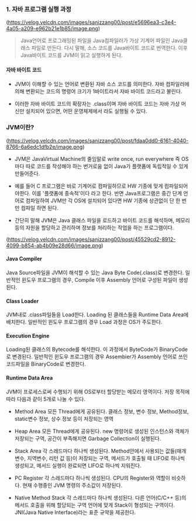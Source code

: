 ### 1. 자바 프로그램 실행 과정

(https://velog.velcdn.com/images/sanizzang00/post/e5696ea3-c3e4-4a05-a209-e962b21e1b85/image.png)

> Java언어로 프로그래밍된 파일을 Java컴파일러가 가상 기계어 파일인 Java클래스 파일로 만든다. 다시 말해, 소스 코드를 Java바이트 코드로 번역한다. 이후 Java바이트 코드를 JVM이 읽고 실행하게 된다.

#### 자바 바이트 코드

- JVM이 이해할 수 있는 언어로 변환된 자바 소스 코드를 의미한다. 자바 컴파일러에 의해 변환되는 코드의 명령어 크기가 1바이트라서 자바 바이트 코드라고 불린다.

- 이러한 자바 바이트 코드의 확장자는 .class이며 자바 바이트 코드는 자바 가상 머신만 설치되어 있으면, 어떤 운영체제에서 라도 실행될 수 있다.

### JVM이란?

(https://velog.velcdn.com/images/sanizzang00/post/fdaa0dd0-6161-4040-8766-6a6edc1dfb2e/image.png)

- JVM은 JavaVirtual Machine의 줄임말로 write once, run everywhere 즉 OS마다 따로 코드를 작성해야 하는 번거로움 없이 Java가 플랫폼에 독립적일 수 있게 만들어준다.

- 예를 들어 C 프로그램은 바로 기계어로 컴파일하므로 HW 기종에 맞게 컴파일되어야한다. 이를 '플랫폼에 종속적'이다 라고 한다. 반면 Java프로그램은 중간 단계 언어로 컴파일하여 JVM만 각 OS에 설치되어 있다면 HW 기종에 상관없이 단 한 번만 컴파일 하면 된다.

- 간단히 말해 JVM은 Java 클래스 파일을 로드하고 바이트 코드를 해석하며, 메모리 등의 자원을 할당하고 관리하며 정보를 처리하는 작업을 하는 프로그램이다.

(https://velog.velcdn.com/images/sanizzang00/post/45529cd2-8912-4099-b854-ab4b09e28d66/image.png)

#### Java Compiler

Java Source파일을 JVM이 해석할 수 있는 Java Byte Code(.class)로 변경한다. 일반적인 윈도우 프로그램의 경우, Compile 이후 Assembly 언어로 구성된 파일이 생성된다.

#### Class Loader

JVM내로 .class파일들을 Load한다. Loading 된 클래스들을 Runtime Data Area에 배치한다. 일반적인 윈도우 프로그램의 경우 Load 과정은 OS가 주도한다.

#### Execution Engine

Loading된 클래스의 Bytecode를 해석한다. 이 과정에서 ByteCode가 BinaryCode로 변경된다. 일반적인 윈도우 프로그램의 경우 Assembier가 Assembly 언어로 쓰인 코드파일을 BinaryCode로 변경한다.

#### Runtime Data Area

JVM이 프로세스로써 수행되기 위해 OS로부터 할당받는 메모리 영역이다. 저장 목적에 따라 다음과 같이 5개로 나눌 수 있다.

- Method Area
  모든 Thread에게 공유된다. 클래스 정보, 변수 정보, Method정보, static변수 정보, 상수 정보 등이 저장되는 영역

- Heap Area
  모든 Thread에게 공유된다. new 명령어로 생성된 인스턴스와 객체가 저장되는 구역, 공간이 부족해지면 Garbage Collection이 실행된다.

- Stack Area
  각 스레드마다 하나씩 생성된다. Method안에서 사용되는 값들(매개변수, 지역변수, 리턴 값 등)이 저장되는 구역, 메서드가 호출될 때 LIFO로 하나씩 생성되고, 메서드 실행이 완료되면 LIFO로 하나씩 지워진다.

- PC Register
  각 스레드마다 하나씩 생성된다. CPU의 Register와 역할이 비슷하다. 현재 수행중인 JVM 명령의 주소값이 저장된다.

- Native Method Stack
  각 스레드마다 하나씩 생성된다. 다른 언어(C/C++ 등)의 메서드 호출을 위해 할당되는 구역 언어에 맞게 Stack이 형성되는 구역이다. JNI(Java Native Interface)라는 표준 규약을 제공한다.

  
